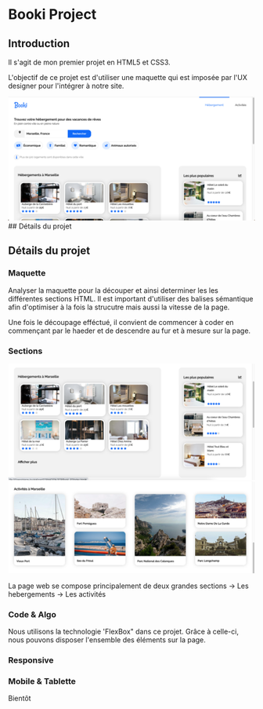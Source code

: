 # Booki Project

## Introduction

Il s'agit de mon premier projet en HTML5 et CSS3.

L'objectif de ce projet est d'utiliser une maquette qui est imposée par l'UX designer pour l'intégrer à notre site. 

![ScreenShot](assets/cover.png)## Détails du projet
## Détails du projet
### Maquette

Analyser la maquette pour la découper et ainsi determiner les les différentes sections HTML. Il est important d'utiliser des balises sémantique afin d'optimiser à la fois la strucutre mais aussi la vitesse de la page.

Une fois le découpage efféctué, il convient de commencer à coder en commençant par le haeder et de descendre au fur et à mesure sur la page.
### Sections
![ScreenShot](assets/section1.png)
![ScreenShot](assets/section2.png)

La page web se compose principalement de deux grandes sections
-> Les hebergements 
-> Les activités
### Code & Algo

Nous utilisons la technologie 'FlexBox" dans ce projet. Grâce à celle-ci, nous pouvons disposer l'ensemble des éléments sur la page.
### Responsive

### Mobile & Tablette

Bientôt